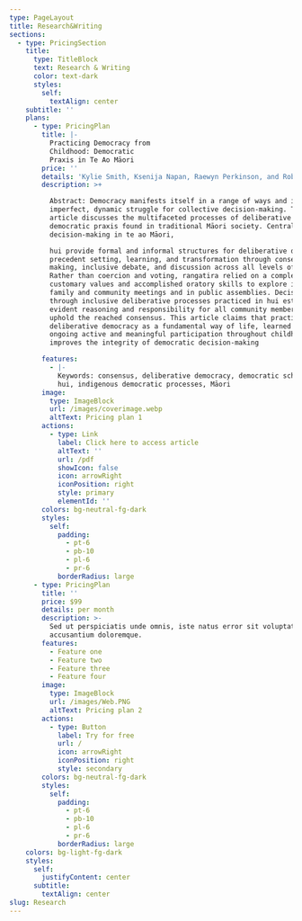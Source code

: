 ```yaml
---
type: PageLayout
title: Research&Writing
sections:
  - type: PricingSection
    title:
      type: TitleBlock
      text: Research & Writing
      color: text-dark
      styles:
        self:
          textAlign: center
    subtitle: ''
    plans:
      - type: PricingPlan
        title: |-
          Practicing Democracy from
          Childhood: Democratic
          Praxis in Te Ao Māori
        price: ''
        details: 'Kylie Smith, Ksenija Napan, Raewyn Perkinson, and Roberta Hunter'
        description: >+

          Abstract: Democracy manifests itself in a range of ways and is an
          imperfect, dynamic struggle for collective decision-making. This
          article discusses the multifaceted processes of deliberative
          democratic praxis found in traditional Māori society. Central to
          decision-making in te ao Māori,

          hui provide formal and informal structures for deliberative democracy,
          precedent setting, learning, and transformation through consensus
          making, inclusive debate, and discussion across all levels of society.
          Rather than coercion and voting, rangatira relied on a complex mix of
          customary values and accomplished oratory skills to explore issues in
          family and community meetings and in public assemblies. Decisions made
          through inclusive deliberative processes practiced in hui established
          evident reasoning and responsibility for all community members to
          uphold the reached consensus. This article claims that practicing
          deliberative democracy as a fundamental way of life, learned through
          ongoing active and meaningful participation throughout childhood,
          improves the integrity of democratic decision-making

        features:
          - |-
            Keywords: consensus, deliberative democracy, democratic schooling,
            hui, indigenous democratic processes, Māori
        image:
          type: ImageBlock
          url: /images/coverimage.webp
          altText: Pricing plan 1
        actions:
          - type: Link
            label: Click here to access article
            altText: ''
            url: /pdf
            showIcon: false
            icon: arrowRight
            iconPosition: right
            style: primary
            elementId: ''
        colors: bg-neutral-fg-dark
        styles:
          self:
            padding:
              - pt-6
              - pb-10
              - pl-6
              - pr-6
            borderRadius: large
      - type: PricingPlan
        title: ''
        price: $99
        details: per month
        description: >-
          Sed ut perspiciatis unde omnis, iste natus error sit voluptatem
          accusantium doloremque.
        features:
          - Feature one
          - Feature two
          - Feature three
          - Feature four
        image:
          type: ImageBlock
          url: /images/Web.PNG
          altText: Pricing plan 2
        actions:
          - type: Button
            label: Try for free
            url: /
            icon: arrowRight
            iconPosition: right
            style: secondary
        colors: bg-neutral-fg-dark
        styles:
          self:
            padding:
              - pt-6
              - pb-10
              - pl-6
              - pr-6
            borderRadius: large
    colors: bg-light-fg-dark
    styles:
      self:
        justifyContent: center
      subtitle:
        textAlign: center
slug: Research
---
```

